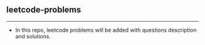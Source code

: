 ## leetcode-problems
---
* In this repo, leetcode problems will be added with questions description and solutions.